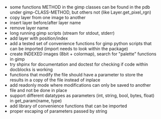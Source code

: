 * some functions METHOD in the gimp classes can be found in the pdb under gimp-CLASS-METHOD,
  but others not (like Layer.get_pixel_rgn) 
* copy layer from one image to another
* insert layer before/after layer name
* remove layer name
* long running gimp scripts (stream for stdout, stderr)
* add layer with position/index
* add a tested set of convenience functions for gimp python scripts that can be imported
  (import needs to look within the package)
* create INDEXED images (8bit + colormap), search for "palette" functions in gimp
* try shpinx for documentation and doctest for checking if code within docblocks is working
* functions that modify the file should have a parameter to store the results in a copy of the file instead of inplace
* add readonly mode where modifications can only be saved to another file and not be done in place
* support different datatypes as parameters (int, string, bool, bytes, float) in get_param(name, type)
* add library of convenience functions that can be imported
* proper escaping of parameters passed by string

